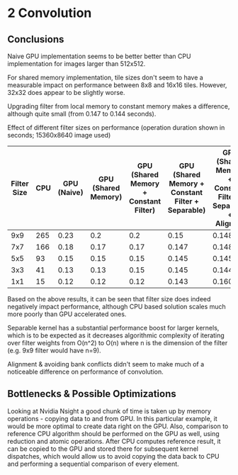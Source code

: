 # 2 Convolution

## Conclusions

Naive GPU implementation seems to be better better than CPU implementation for images larger than 512x512.

For shared memory implementation, tile sizes don't seem to have a measurable impact on performance between 8x8 and 16x16 tiles. However, 32x32 does appear to be slightly worse.

Upgrading filter from local memory to constant memory makes a difference, although quite small (from 0.147 to 0.144 seconds).

Effect of different filter sizes on performance (operation duration shown in seconds; 15360x8640 image used)

| Filter Size | CPU | GPU (Naive) | GPU (Shared Memory) | GPU (Shared Memory + Constant Filter) | GPU (Shared Memory + Constant Filter + Separable) | GPU (Shared Memory + Constant Filter + Separable + Aligned) |
| ----------- | --- | ----------- | ------------------- | ------------------------------------- | ------------------------------------------------- | ----------------------------------------------------------- |
| 9x9         | 265 | 0.23        | 0.2                 | 0.2                                   | 0.15                                              | 0.148                                                       |
| 7x7         | 166 | 0.18        | 0.17                | 0.17                                  | 0.147                                             | 0.148                                                       |
| 5x5         | 93  | 0.15        | 0.15                | 0.15                                  | 0.145                                             | 0.145                                                       |
| 3x3         | 41  | 0.13        | 0.13                | 0.15                                  | 0.145                                             | 0.144                                                       |
| 1x1         | 15  | 0.12        | 0.12                | 0.12                                  | 0.143                                             | 0.160                                                       |

Based on the above results, it can be seen that filter size does indeed negatively impact performance, although CPU based solution scales much more poorly than GPU accelerated ones.

Separable kernel has a substantial performance boost for larger kernels, which is to be expected as it decreases algorithmic complexity of iterating over filter weights from O(n^2) to O(n) where n is the dimension of the filter (e.g. 9x9 filter would have n=9).

Alignment & avoiding bank conflicts didn't seem to make much of a noticeable difference on performance of convolution.

## Bottlenecks & Possible Optimizations

Looking at Nvidia Nsight a good chunk of time is taken up by memory operations - copying data to and from GPU. In this particular example, it would be more optimal to create data right on the GPU. Also, comparison to reference CPU algorithm should be performed on the GPU as well, using reduction and atomic operations. After CPU computes reference result, it can be copied to the GPU and stored there for subsequent kernel dispatches, which would allow us to avoid copying the data back to CPU and performing a sequential comparison of every element.
